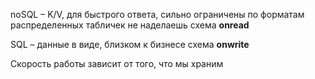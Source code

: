 noSQL – K/V, для быстрого ответа, сильно ограничены по форматам
распределенных табличек не наделаешь
схема **onread**

SQL – данные в виде, близком к бизнесе
схема **onwrite**

Скорость работы зависит от того, что мы храним